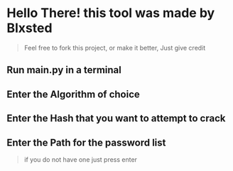 # Hello There! this tool was made by Blxsted 
> Feel free to fork this project, or make it better, Just give credit

## Run main.py in a terminal

## Enter the Algorithm of choice 
## Enter the Hash that you want to attempt to crack
## Enter the Path for the password list 
> if you do not have one just press enter